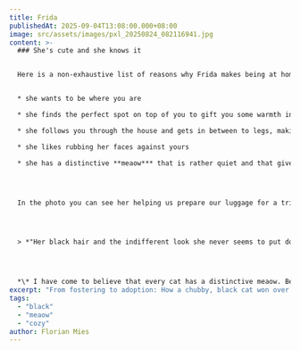 ```yaml
---
title: Frida
publishedAt: 2025-09-04T13:08:00.000+08:00
image: src/assets/images/pxl_20250824_082116941.jpg
content: >-
  ### She's cute and she knows it


  Here is a non-exhaustive list of reasons why Frida makes being at home cozy:


  * she wants to be where you are

  * she finds the perfect spot on top of you to gift you some warmth in winter while reading a book and drinking a tea

  * she follows you through the house and gets in between to legs, making you almost trip

  * she likes rubbing her faces against yours

  * she has a distinctive **meaow*** that is rather quiet and that gives the impression that she is trying to talk to you and might soon start reciting the events of the Battle of Waterloo in perfect British accent




  In the photo you can see her helping us prepare our luggage for a trip into foreign lands.




  > *"Her black hair and the indifferent look she never seems to put down made us name her after the Mexican painter Frida Kahlo"*




  *\* I have come to believe that every cat has a distinctive meaow. Before fostering several different cats I had no idea how diverse the voices of cats can be*
excerpt: "From fostering to adoption: How a chubby, black cat won over our hearts"
tags:
  - "black"
  - "meaow"
  - "cozy"
author: Florian Mies
---
```

